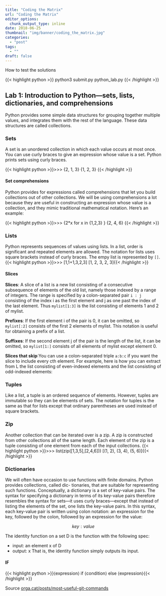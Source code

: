 ```yaml
---
title: "Coding the Matrix"
url: "Coding the Matrix"
editor_options: 
  chunk_output_type: inline
date: 2018-06-25
thumbnail: "img/banner/coding_the_matrix.jpg"
categories:
  - "post"
tags: 
  - ""
draft: false
---
```

How to test the solutions

{{< highlight python >}}
python3 submit.py python_lab.py
{{< /highlight >}}

## Lab 1: Introduction to Python—sets, lists, dictionaries, and comprehensions

Python provides some simple data structures for grouping together multiple values, and integrates them with the rest of the language. These data structures are called collections. 

### Sets

A set is an unordered collection in which each value occurs at most once. You can use curly braces to give an expression whose value is a set. Python prints sets using curly braces.

{{< highlight python >}}>>> {2, 1, 3}
{1, 2, 3}
{{< /highlight >}}

#### Set comprehensions

Python provides for expressions called comprehensions that let you build collections out of other collections. We will be using comprehensions a lot because they are useful in constructing an expression whose value is a collection, and they mimic traditional mathematical notation. Here’s an example:

{{< highlight python >}}>>> {2*x for x in {1,2,3} }
{2, 4, 6}
{{< /highlight >}}

### Lists

Python represents sequences of values using lists. In a list, order is significant and repeated elements are allowed. The notation for lists uses square brackets instead of curly braces. The empy list is represented by `[]`.
{{< highlight python >}}>>> [1,1+1,3,2,3]
[1, 2, 3, 2, 3]{{< /highlight >}}

#### Slices

**Slices**: A slice of a list is a new list consisting of a consecutive subsequence of elements of the old list, namely those indexed by a range of integers. The range is specified by a colon-separated pair `i : j` consisting of the index i as the first element and j as one past the index of the last element. Thus `mylist[1:3]` is the list consisting of elements 1 and 2 of mylist.

**Prefixes**: If the first element i of the pair is 0, it can be omitted, so `mylist[:2]` consists of the first 2 elements of mylist. This notation is useful for obtaining a prefix of a list.

**Suffixes**: If the second element j of the pair is the length of the list, it can be omitted, so `mylist[1:]` consists of all elements of mylist except element 0.

**Slices that skip**:You can use a colon-separated triple `a:b:c` if you want the slice to include every cth element. For example, here is how you can extract from L the list consisting of even-indexed elements and the list consisting of odd-indexed elements:

### Tuples

Like a list, a tuple is an ordered sequence of elements. However, tuples are immutable so they can be elements of sets. The notation for tuples is the same as that for lists except that ordinary parentheses are used instead of square brackets.

### Zip

Another collection that can be iterated over is a zip. A zip is constructed from other collections all of the same length. Each element of the zip is a tuple consisting of one element from each of the input collections.
{{< highlight python >}}>>> list(zip([1,3,5],[2,4,6]))
[(1, 2), (3, 4), (5, 6)]{{< /highlight >}}

### Dictionaries

We will often have occasion to use functions with finite domains. Python provides collections, called dic- tionaries, that are suitable for representing such functions. Conceptually, a dictionary is a set of key-value pairs. The syntax for specifying a dictionary in terms of its key-value pairs therefore resembles the syntax for sets—it uses curly braces—except that instead of listing the elements of the set, one lists the key-value pairs. In this syntax, each key-value pair is written using colon notation: an expression for the key, followed by the colon, followed by an expression for the value:

$$key : value$$

The identity function on a set D is the function with the following spec: 
- input: an element x of D
- output: x
That is, the identity function simply outputs its input.

#### IF

{{< highlight python >}}⟨expression⟩ if ⟨condition⟩ else ⟨expression⟩{{< /highlight >}}

Source <a href="https://orga.cat/posts/most-useful-git-commands" target="_blank">orga.cat/posts/most-useful-git-commands</a>
